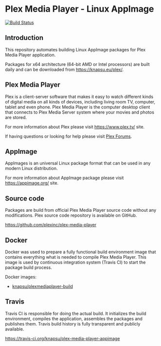 # Plex Media Player - Linux AppImage

[![Build Status](https://travis-ci.org/knapsu/plex-media-player-appimage.svg?branch=master)](https://travis-ci.org/knapsu/plex-media-player-appimage)

## Introduction

This repository automates building Linux AppImage packages for Plex Media Player application.

Packages for x64 architecture (64-bit AMD or Intel processors) are built daily and can be downloaded from https://knapsu.eu/plex/.

## Plex Media Player

Plex is a client-server software that makes it easy to watch different kinds of digital media on all kinds of devices, including living room TV, computer, tablet and even phone.
Plex Media Player is the computer desktop client that connects to Plex Media Server system where your movies and photos are stored.

For more information about Plex please visit https://www.plex.tv/ site.

If having questions or looking for help please visit [Plex Forums](https://forums.plex.tv/).

## AppImage

AppImages is an universal Linux package format that can be used in any modern Linux distribution.

For more information about AppImage package please visit https://appimage.org/ site.

## Source code

Packages are build from official Plex Media Player source code without any modifications. Plex source code repository is available on GitHub.

https://github.com/plexinc/plex-media-player

## Docker

Docker was used to prepare a fully functional build environment image that contains everything what is needed to compile Plex Media Player. This image is used by continuous integration system (Travis CI) to start the package build process.

Docker images:
- [knapsu/plexmediaplayer-build](https://hub.docker.com/r/knapsu/plexmediaplayer-build/)

## Travis

Travis CI is responsible for doing the actual build. It initializes the build environment, compiles the application, assembles the packages and publishes them. Travis build history is fully transparent and publicly available.

https://travis-ci.org/knapsu/plex-media-player-appimage
